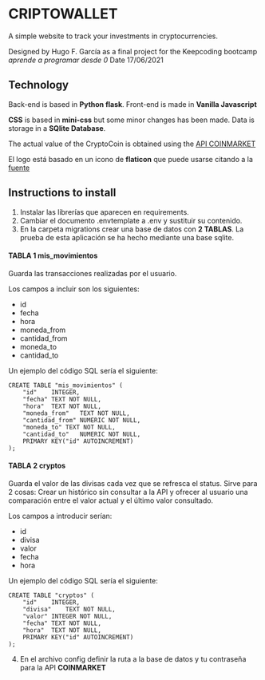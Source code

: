 # CRIPTOWALLET

A simple website to track your investments in cryptocurrencies.

Designed by Hugo F. García as a final project for the Keepcoding bootcamp *aprende a programar desde 0*
Date 17/06/2021

## Technology
Back-end is based in **Python flask**.
Front-end is made in **Vanilla Javascript**

**CSS** is based in **mini-css** but some minor changes has been made.
Data is storage in a **SQlite Database**.

The actual value of the CryptoCoin is obtained using the [API COINMARKET](https://pro-api.coinmarketcap.com)

El logo está basado en un icono de **flaticon** que puede usarse citando a la [fuente](https://www.flaticon.com/)

## Instructions to install

1. Instalar las librerías que aparecen en requirements.
2. Cambiar el documento .envtemplate a .env y sustituir su contenido.
3. En la carpeta migrations crear una base de datos con **2 TABLAS**. La prueba de esta aplicación se ha hecho mediante una base sqlite. 

#### TABLA 1 mis_movimientos
Guarda las transacciones realizadas por el usuario.

Los campos a incluir son los  siguientes:
- id
- fecha
- hora
- moneda_from
- cantidad_from
- moneda_to
- cantidad_to

Un ejemplo del código SQL sería el siguiente:
```
CREATE TABLE "mis_movimientos" (
	"id"	INTEGER,
	"fecha"	TEXT NOT NULL,
	"hora"	TEXT NOT NULL,
	"moneda_from"	TEXT NOT NULL,
	"cantidad_from"	NUMERIC NOT NULL,
	"moneda_to"	TEXT NOT NULL,
	"cantidad_to"	NUMERIC NOT NULL,
	PRIMARY KEY("id" AUTOINCREMENT)
);
``` 

#### TABLA 2 cryptos
Guarda el valor de las divisas cada vez que se refresca el status.
Sirve para 2 cosas: Crear un histórico sin consultar a la API y ofrecer al usuario una comparación
entre el valor actual y el último valor consultado.

Los campos a introducir serían:

- id
- divisa
- valor
- fecha
- hora

Un ejemplo del código SQL sería el siguiente:
```
CREATE TABLE "cryptos" (
	"id"	INTEGER,
	"divisa"	TEXT NOT NULL,
	"valor"	INTEGER NOT NULL,
	"fecha"	TEXT NOT NULL,
	"hora"	TEXT NOT NULL,
	PRIMARY KEY("id" AUTOINCREMENT)
);
```

4. En el archivo config definir la ruta a la base de datos y tu contraseña para la API **COINMARKET**